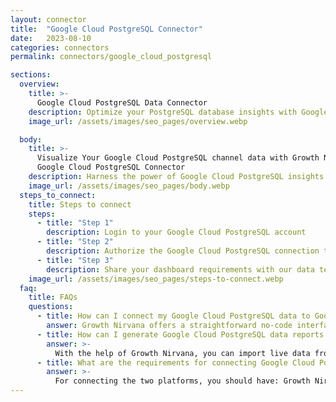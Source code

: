 ```yaml
---
layout: connector
title:  "Google Cloud PostgreSQL Connector"
date:   2023-08-10
categories: connectors
permalink: connectors/google_cloud_postgresql

sections:
  overview:
    title: >-
      Google Cloud PostgreSQL Data Connector
    description: Optimize your PostgreSQL database insights with Google Cloud PostgreSQL integration. Seamlessly merge PostgreSQL database data from Google Cloud PostgreSQL with Looker Studio's analytical capabilities, unlocking insights that drive database performance, optimization strategies, and operational excellence.
    image_url: /assets/images/seo_pages/overview.webp

  body:
    title: >-
      Visualize Your Google Cloud PostgreSQL channel data with Growth Nirvana's
      Google Cloud PostgreSQL Connector
    description: Harness the power of Google Cloud PostgreSQL insights integrated into Looker Studio for strategic database management decisions.
    image_url: /assets/images/seo_pages/body.webp
  steps_to_connect:
    title: Steps to connect
    steps:
      - title: "Step 1"
        description: Login to your Google Cloud PostgreSQL account
      - title: "Step 2"
        description: Authorize the Google Cloud PostgreSQL connection to send data to Growth Nirvana
      - title: "Step 3"
        description: Share your dashboard requirements with our data team. We will build the report for you.
    image_url: /assets/images/seo_pages/steps-to-connect.webp
  faq:
    title: FAQs
    questions:
      - title: How can I connect my Google Cloud PostgreSQL data to Google Data Studio/Looker Studio?
        answer: Growth Nirvana offers a straightforward no-code interface to connect to Google Cloud PostgreSQL data sources.
      - title: How can I generate Google Cloud PostgreSQL data reports in Looker Studio?
        answer: >-
          With the help of Growth Nirvana, you can import live data from Google Cloud PostgreSQL into Looker Studio. These data can be viewed in charts, tables, and dashboards to generate branded reports that can be shared instantly.
      - title: What are the requirements for connecting Google Cloud PostgreSQL and Looker Studio?
        answer: >-
          For connecting the two platforms, you should have: Growth Nirvana Account and Google Cloud PostgreSQL Ads Account
---
```

